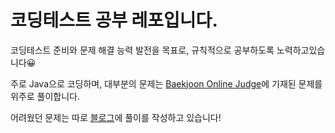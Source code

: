# 코딩테스트 공부 레포입니다.
코딩테스트 준비와 문제 해결 능력 발전을 목표로,
규칙적으로 공부하도록 노력하고있습니다😀

주로 Java으로 코딩하며, 대부분의 문제는 [Baekjoon Online Judge](https://www.acmicpc.net/)에 기재된 문제를 위주로 풀이합니다.


어려웠던 문제는 따로 [블로그](https://kihyunnnnn.tistory.com/)에 풀이를 작성하고 있습니다!
